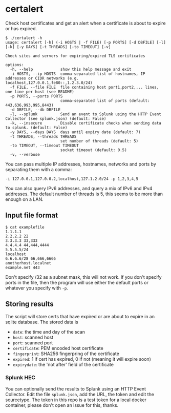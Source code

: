 # certalert
Check host certificates and get an alert when a certificate is about to expire or has expired.

```
$ ./certalert -h
usage: certalert [-h] (-i HOSTS | -f FILE) [-p PORTS] [-d DBFILE] [-l] [-k] [-y DAYS] [-t THREADS] [-to TIMEOUT] [-v]

Check sites and servers for expiring/expired TLS certificates

options:
  -h, --help            show this help message and exit
  -i HOSTS, --ip HOSTS  comma-separated list of hostnames, IP addresses or CIDR networks (e.g. localhost,127.0.0.1,fe80::,1.2.3.0/24)
  -f FILE, --file FILE  file containing host port1,port2,... lines, one line per host (see README)
  -p PORTS, --ports PORTS
                        comma-separated list of ports (default: 443,636,993,995,8443)
  -d DBFILE, --db DBFILE
  -l, --splunk          Send an event to Splunk using the HTTP Event Collector (see splunk.json) (default: False)
  -k, --insecure        Disable certificate checks when sending data to splunk. (default: False)
  -y DAYS, --days DAYS  days until expiry date (default: 7)
  -t THREADS, --threads THREADS
                        set number of threads (default: 5)
  -to TIMEOUT, --timeout TIMEOUT
                        socket timeout (default: 0.5)
  -v, --verbose
```

You can pass multiple IP addresses, hostnames, networks and ports by separating them with a comma:

```
-i 127.0.0.1,127.0.0.2,localhost,127.1.2.0/24 -p 1,2,3,4,5
```

You can also query IPv6 addresses, and query a mix of IPv6 and IPv4 addresses. The default number of threads is 5, this seems to be more than enough on a LAN.

## Input file format

```
$ cat examplefile
1.1.1.1
2.2.2.2 22
3.3.3.3 33,333
4.4.4.4 44,444,4444
5.5.5.5/24
localhost
6.6.6.6/28 66,666,6666
anotherhost.localnet
example.net 443
```

Don't specify /32 as a subnet mask, this will not work.
If you don't specify ports in the file, then the program will use either the default ports or whatever you specify with `-p`.

## Storing results
The script will store certs that have expired or are about to expire in an sqlite database. The stored data is
- `date`: the time and day of the scan
- `host`: scanned host
- `port`: scanned port
- `certificate`: PEM encoded host certificate
- `fingerprint`: SHA256 fingerpring of the certificate
- `expired`: 1 if cert has expired, 0 if not (meaning it will expire soon)
- `expirydate`: the 'not after' field of the certificate

### Splunk HEC
You can optionally send the results to Splunk using an HTTP Event Collector. Edit the file `splunk.json`, add the URL, the token and edit the sourcetype. The token in this repo is a test token for a local docker container, please don't open an issue for this, thanks.